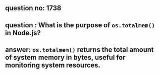 
      
## question no: 1738

## question : What is the purpose of `os.totalmem()` in Node.js?

## answer: `os.totalmem()` returns the total amount of system memory in bytes, useful for monitoring system resources.
      